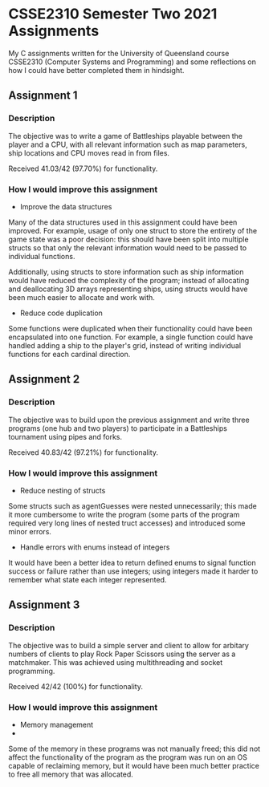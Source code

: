 # CSSE2310 Semester Two 2021 Assignments

My C assignments written for the University of Queensland course CSSE2310 (Computer Systems and Programming) and some reflections on how I could have better
completed them in hindsight. 

## Assignment 1

### Description

The objective was to write a game of Battleships playable between the player and a CPU, with all relevant information such as map parameters, ship locations and CPU moves read in from files. 

Received 41.03/42 (97.70%) for functionality.

### How I would improve this assignment

* Improve the data structures

Many of the data structures used in this assignment could have been improved. For example, usage of only one struct to store 
the entirety of the game state was a poor decision: this should have been split into multiple structs so that only the relevant information would need to be passed to individual functions. 

Additionally, using structs to store information such as ship information would have reduced the complexity of the program; instead of allocating and deallocating 3D arrays representing ships, using structs would have been much easier to allocate and work with. 

* Reduce code duplication

Some functions were duplicated when their functionality could have been encapsulated into one function. For example, a single function could have handled adding a ship to the player's grid, instead of writing individual functions for each cardinal direction.

## Assignment 2

### Description

The objective was to build upon the previous assignment and write three programs (one hub and two players) to participate in a Battleships tournament using pipes and forks. 

Received 40.83/42 (97.21%) for functionality.

### How I would improve this assignment

* Reduce nesting of structs

Some structs such as agentGuesses were nested unnecessarily; this made it more cumbersome to write the program (some parts of the program required very long lines of nested truct accesses) and introduced some minor errors. 

* Handle errors with enums instead of integers

It would have been a better idea to return defined enums to signal function success or failure rather than use integers; using integers made it harder to remember what state each integer represented. 

## Assignment 3

### Description

The objective was to build a simple server and client to allow for arbitary numbers of clients to play Rock Paper Scissors using the server as a matchmaker. This was achieved using multithreading and socket programming. 

Received 42/42 (100%) for functionality.

### How I would improve this assignment

* Memory management
* 
Some of the memory in these programs was not manually freed; this did not affect the functionality of the program as the program was run on an OS capable of reclaiming memory, but it would have been much better practice to free all memory that was allocated.

